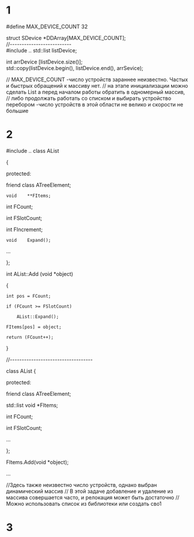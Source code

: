# 1
#define MAX_DEVICE_COUNT    32

struct  SDevice *DDArray[MAX_DEVICE_COUNT];  
//--------------------------  
#include <list>
..
    std::list<int> listDevice;
    
int arrDevice [listDevice.size()];  
std::copy(listDevice.begin(), listDevice.end(), arrSevice);
  
// MAX_DEVICE_COUNT -число устройств зараннее неизвестно. Частых и быстрых обращений к массиву нет.
// на этапе инициализации можно сделать List а перед началом работы обратить в одномерный массив,   
// либо продолжать работать со списком и выбирать устройство перебором -число устройств в этой области не велико и скорости не большие  

# 2 
#include <list>
..
class	AList

{

protected:

friend class    ATreeElement;  

	void	**FItems;

  int	    FCount;
  
  int	    FSlotCount;

  int  	FIncrement;

	void	Expand();
 
...

};

int	AList::Add (void *object)

{

    int pos = FCount;

	if (FCount >= FSlotCount)
 
    	AList::Expand();

    FItems[pos] = object;

    return (FCount++);
    
}

//-----------------------------------
 
class	AList
{

protected:

friend class    ATreeElement;  

 std::list void *FItems;

  int	    FCount;
  
  int	    FSlotCount;

...

};

FItems.Add(void *object); 

...

//Здесь также неизвестно число устройств, однако выбран динамический массив 
// В этой задаче добавление и удаление из массива совершается часто, и релокация может быть достаточно
// Можно использовать список из библиотеки или создать сво1

# 3




